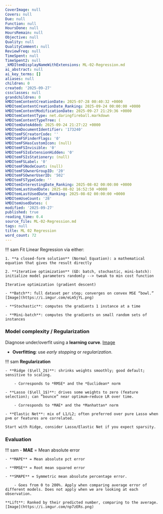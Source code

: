 ```yaml
---
CoverImage: null
Covers: null
Due: null
Function: null
HoursDone: null
HoursRemain: null
Objective: null
Quality: null
QualityComment: null
ReviewFreq: null
TimeSpent: null
TimeSpent2: null
_kMDItemDisplayNameWithExtensions: ML-02-Regression.md
ai_abstract: null
ai_key_terms: []
aliases: null
children: 0
created: '2025-09-27'
cssclasses: null
grandchildren: 0
kMDItemContentCreationDate: 2025-07-28 00:40:32 +0000
kMDItemContentCreationDate_Ranking: 2025-09-24 00:00:00 +0000
kMDItemContentModificationDate: 2025-09-27 21:29:36 +0000
kMDItemContentType: net.daringfireball.markdown
kMDItemContentTypeTree: (
kMDItemDateAdded: 2025-09-24 21:27:22 +0000
kMDItemDocumentIdentifier: '173240'
kMDItemFSCreatorCode: ''
kMDItemFSFinderFlags: '0'
kMDItemFSHasCustomIcon: (null)
kMDItemFSInvisible: '0'
kMDItemFSIsExtensionHidden: '0'
kMDItemFSIsStationery: (null)
kMDItemFSLabel: '0'
kMDItemFSNodeCount: (null)
kMDItemFSOwnerGroupID: '20'
kMDItemFSOwnerUserID: '502'
kMDItemFSTypeCode: ''
kMDItemInterestingDate_Ranking: 2025-08-02 00:00:00 +0000
kMDItemLastUsedDate: 2025-08-02 16:52:50 +0000
kMDItemLastUsedDate_Ranking: 2025-08-02 00:00:00 +0000
kMDItemUseCount: '28'
kMDItemUsedDates: (
modified: '2025-09-27'
published: true
reading_time: 0.4
source_file: ML-02-Regression.md
tags: null
title: ML 02 Regression
word_count: 72
---
```


!!! sam
    Fit Linear Regression via either:

    1. **a closed-form solution** (Normal Equation): a mathematical equation that gives the result directly

    2. **iterative optimization** (GD: batch, stochastic, mini-batch): initialize model parameters randomly --> tweak to min cost function

    Iterative optimization (gradient descent)

    - **Batch**: full dataset per step; converges on convex MSE “bowl.” [Image](https://i.imgur.com/eLm5jYL.png)

    - **Stochastic**: computes the gradients 1 instance at a time

    - **Mini-batch**: computes the gradients on small random sets of instances


### Model complexity / Regularization

Diagnose under/overfit using a **learning curve**. [Image](https://i.imgur.com/ncGLcfT.png)

- **Overfitting**: use *early stopping* or *regularization*.


!!! sam
    **Regularization**

    - **Ridge ($\ell_2$)**: shrinks weights smoothly; good default; sensitive to scaling.

        - Corresponds to *RMSE* and the *Euclidean* norm

    - **Lasso ($\ell_1$)**: drives some weights to zero (feature selection); can “bounce” near optimum—reduce LR over time.

        - Corresponds to *MAE* and the *Manhattan* norm

    - **Elastic Net**: mix of L1/L2; often preferred over pure Lasso when p>m or features are correlated.

    Start with Ridge, consider Lasso/Elastic Net if you expect sparsity.


### Evaluation

!!! sam
    - **MAE** = Mean absolute error

    - **MAPE** = Mean absolute pct error

    - **RMSE** = Root mean squared error

    - **SMAPE** = Symmetric mean absolute percentage error.

        - Goes from 0 to 200%. Apply when comparing average error of different models. Does not apply when we are looking at each observation.

    **Lift**: Ranked by their predicted number, comparing to the average. [Image](https://i.imgur.com/np7zERs.png)